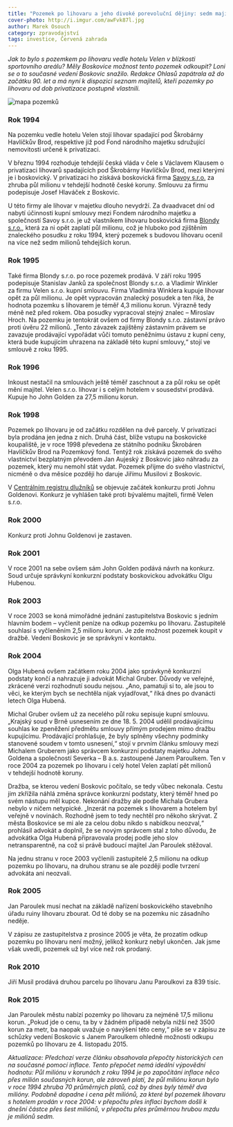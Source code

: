 ```yaml
---
title: "Pozemek po lihovaru a jeho divoké porevoluční dějiny: sedm majitelů, zástavní právo i zrušená dražba"
cover-photo: http://i.imgur.com/awFvk87l.jpg
author: Marek Osouch
category: zpravodajství
tags: investice, Červená zahrada
---
```


*Jak to bylo s pozemkem po lihovaru vedle hotelu Velen v blízkosti sportovního areálu? Měly Boskovice možnost tento pozemek odkoupit? Loni se o to současné vedení Boskovic snažilo. Redakce Ohlasů zapátrala až do začátku 90. let a má nyní k dispozici seznam majitelů, kteří pozemky po lihovaru od dob privatizace postupně vlastnili.*

<img src="http://i.imgur.com/US3eOKR.png" alt="mapa pozemků" class="img-responsive img-popup" data-author="Mapy.cz">

### Rok 1994

Na pozemku vedle hotelu Velen stojí lihovar spadající pod Škrobárny Havlíčkův Brod, respektive již pod Fond národního majetku sdružující nemovitosti určené k privatizaci. 

V březnu 1994 rozhoduje tehdejší česká vláda v čele s Václavem Klausem o privatizaci lihovarů spadajících pod Škrobárny Havlíčkův Brod, mezi kterými je i boskovický. V privatizaci ho získává boskovická firma [Savoy s.r.o.](https://or.justice.cz/ias/ui/rejstrik-firma.vysledky?subjektId=559862&typ=UPLNY) za zhruba půl milionu v tehdejší hodnotě české koruny. Smlouvu za firmu podepisuje Josef Hlaváček z Boskovic.

U této firmy ale lihovar v majetku dlouho nevydrží. Za dvaadvacet dní od nabytí účinnosti kupní smlouvy mezi Fondem národního majetku a společností Savoy s.r.o. je už vlastníkem lihovaru boskovická firma [Blondy s.r.o.](https://or.justice.cz/ias/ui/rejstrik-firma.vysledky?subjektId=444419&typ=UPLNY), která za ni opět zaplatí půl milionu, což je hluboko pod zjištěním znaleckého posudku z roku 1994, který pozemek s budovou lihovaru ocenil na více než sedm milionů tehdejších korun.

### Rok 1995

Také firma Blondy s.r.o. po roce pozemek prodává. V září roku 1995 podepisuje Stanislav Janků za společnost Blondy s.r.o. a Vladimír Winkler za firmu Velen s.r.o. kupní smlouvu. Firma Vladimíra Winklera kupuje lihovar opět za půl milionu. Je opět vypracován znalecký posudek a ten říká, že hodnota pozemku s lihovarem je téměř 4,3 milionu korun. Výrazně tedy méně než před rokem. Oba posudky vypracoval stejný znalec – Miroslav Hroch. Na pozemku je tentokrát ovšem od firmy Blondy s.r.o. zástavní právo proti úvěru 22 milionů. „Tento závazek zajištěný zástavním právem se zavazuje prodávající vypořádat vůči tomuto peněžnímu ústavu z kupní ceny, která bude kupujícím uhrazena na základě této kupní smlouvy,“ stojí ve smlouvě z roku 1995.

### Rok 1996

Inkoust nestačil na smlouvách ještě téměř zaschnout a za půl roku se opět mění majitel. Velen s.r.o. lihovar i s celým hotelem v sousedství prodává. Kupuje ho John Golden za 27,5 milionu korun.

### Rok 1998

Pozemek po lihovaru je od začátku rozdělen na dvě parcely. V privatizaci byla prodána jen jedna z nich. Druhá část, blíže vstupu na boskovické koupaliště, je v roce 1998 převedena ze státního podniku Škrobáren Havlíčkův Brod na Pozemkový fond. Tentýž rok získává pozemek do svého vlastnictví bezplatným převodem Jan Aujeský z Boskovic jako náhradu za pozemek, který mu nemohl stát vydat. Pozemek přijme do svého vlastnictví, nicméně o dva měsíce později ho daruje Jiřímu Musilovi z Boskovic.

V [Centrálním registru dlužníků](http://www.centralniregistrdluzniku.cz/navrhy-a-konkursy-na-majetek/163/3775.htm) se objevuje začátek konkurzu proti Johnu Goldenovi. Konkurz je vyhlášen také proti bývalému majiteli, firmě Velen s.r.o.

### Rok 2000

Konkurz proti Johnu Goldenovi je zastaven.

### Rok 2001

V roce 2001 na sebe ovšem sám John Golden podává návrh na konkurz. Soud určuje správkyní konkurzní podstaty boskovickou advokátku Olgu Hubenou.

### Rok 2003

V roce 2003 se koná mimořádné jednání zastupitelstva Boskovic s jedním hlavním bodem – vyčlenit peníze na odkup pozemku po lihovaru. Zastupitelé souhlasí s vyčleněním 2,5 milionu korun. Je zde možnost pozemek koupit v dražbě. Vedení Boskovic je se správkyní v kontaktu.

### Rok 2004

Olga Hubená ovšem začátkem roku 2004 jako správkyně konkurzní podstaty končí a nahrazuje ji advokát Michal Gruber. Důvody ve veřejné, zkrácené verzi rozhodnutí soudu nejsou. „Ano, pamatuji si to, ale jsou to věci, ke kterým bych se nechtěla nijak vyjadřovat,“ říká dnes po dvanácti letech Olga Hubená.

Michal Gruber ovšem už za necelého půl roku sepisuje kupní smlouvu. „Krajský soud v Brně usnesením ze dne 18. 5. 2004 udělil prodávajícímu souhlas ke zpeněžení předmětu smlouvy přímým prodejem mimo dražbu kupujícímu. Prodávající prohlašuje, že byly splněny všechny podmínky stanovené soudem v tomto usnesení,“ stojí v prvním článku smlouvy mezi Michalem Gruberem jako správcem konkurzní podstaty majetku Johna Goldena a společností Severka – B a.s. zastoupené Janem Paroulkem. Ten v roce 2004 za pozemek po lihovaru i celý hotel Velen zaplatí pět milionů v tehdejší hodnotě koruny.

Dražba, se kterou vedení Boskovic počítalo, se tedy vůbec nekonala. Cestu jim zkřížila náhlá změna správce konkurzní podstaty, který téměř hned po svém nástupu měl kupce. Nekonání dražby ale podle Michala Grubera nebylo v ničem netypické. „Inzerát na pozemek s lihovarem a hotelem byl veřejně v novinách. Rozhodně jsem to tedy nechtěl pro někoho skrývat. Z města Boskovice se mi ale za celou dobu nikdo s nabídkou neozval,“ prohlásil advokát a doplnil, že se novým správcem stal z toho důvodu, že advokátka Olga Hubená připravovala prodej podle jeho slov netransparentně, na což si právě budoucí majitel Jan Paroulek stěžoval.

Na jednu stranu v roce 2003 vyčlenili zastupitelé 2,5 milionu na odkup pozemku po lihovaru, na druhou stranu se ale později podle tvrzení advokáta ani neozvali.

### Rok 2005

Jan Paroulek musí nechat na základě nařízení boskovického stavebního úřadu ruiny lihovaru zbourat. Od té doby se na pozemku nic zásadního neděje.

V zápisu ze zastupitelstva z prosince 2005 je věta, že prozatím odkup pozemku po lihovaru není možný, jelikož konkurz nebyl ukončen. Jak jsme však uvedli, pozemek už byl více než rok prodaný. 

### Rok 2010

Jiří Musil prodává druhou parcelu po lihovaru Janu Paroulkovi za 839 tisíc.

### Rok 2015

Jan Paroulek městu nabízí pozemky po lihovaru za nejméně 17,5 milionu korun. „Pokud jde o cenu, ta by v žádném případě nebyla nižší než 3500 korun za metr, ba naopak uvažuje o navýšení této ceny,“ píše se v zápisu ze schůzky vedení Boskovic s Janem Paroulkem ohledně možnosti odkupu pozemků po lihovaru ze 4. listopadu 2015.

*Aktualizace: Předchozí verze článku obsahovala přepočty historických cen na současné pomocí inflace. Tento přepočet nemá ideální výpovědní hodnotu: Půl miliónu v korunách z roku 1994 je po započítání inflace něco přes milión současných korun, ale zároveň platí, že půl miliónu korun bylo v roce 1994 zhruba 70 průměrných platů, což by dnes byly téměř dva milióny. Podobně dopadne i cena pět miliónů, za které byl pozemek lihovaru s hotelem prodán v roce 2004: v přepočtu přes inflaci bychom došli k dnešní částce přes šest miliónů, v přepočtu přes průměrnou hrubou mzdu je miliónů sedm.*